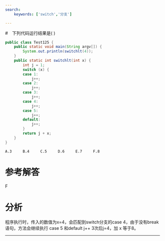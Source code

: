 ```yaml
---
search:
    keywords: ['switch','分支']

---
```



#　下列代码运行结果是( )
```java
public class Test125 {
	public static void main(String argv[]) {
		System.out.println(switchlt(4));
	}
	public static int switchlt(int x) {
		int j = 1;
		switch (x) {
		case 1:
			j++;
		case 2:
			j++;
		case 3:
			j++;
		case 4:
			j++;
		case 5:
			j++;
		default:
			j++;
		}
		return j + x;
	}
}
```

```
A.3 	B.4 	C.5 	D.6 	E.7 	F.8
```

# 参考解答
F

# 分析
程序执行时，传入的数值为x=4，会匹配到switch分支的case 4，由于没有break语句，方法会继续执行 case 5 和default j++ 3次后j=4，加 x 等于8。

---
